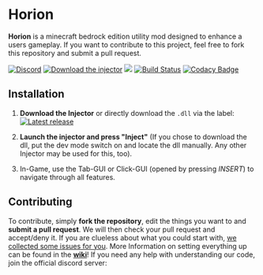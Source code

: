 # Horion 

**Horion** is a minecraft bedrock edition utility mod designed to enhance a users gameplay.
If you want to contribute to this project, feel free to fork this repository and submit a pull request.

[![Discord](https://img.shields.io/discord/669714521375375385?label=chat&logo=discord&logoColor=white&style=for-the-badge)](https://discord.gg/horion)
[![Download the injector](https://img.shields.io/badge/download-injector-brightgreen?style=for-the-badge "Download the injector")](https://horionclient.eu/files/HorionInjector.exe "Download the injector")
![](https://img.shields.io/github/downloads/Horionclient/Horion-Releases/total?label=Total%20Injections&style=for-the-badge)
[![Build Status](https://img.shields.io/azure-devops/build/horionclient/Horion/2?label=dev%20release&style=for-the-badge)](https://dev.azure.com/horionclient/Horion/_build/latest?definitionId=2&branchName=master)
[![Codacy Badge](https://img.shields.io/codacy/grade/a8c1e0a4242d4da39762bc231c2c8c48?style=for-the-badge)](https://www.codacy.com/manual/horionclient/Horion)

## Installation
1. **Download the Injector** or directly download the `.dll` via the label:
[![Latest release](https://img.shields.io/github/v/release/Horionclient/Horion-Releases?include_prereleases&label=Download%20latest%20stable%20release&sort=semver&style=for-the-badge)](https://github.com/Horionclient/Horion-Releases/releases/latest/)

2. **Launch the injector and press "Inject"** (If you chose to download the dll, put the dev mode switch on and locate the dll manually. Any other Injector may be used for this, too).

3. In-Game, use the Tab-GUI or Click-GUI (opened by pressing *INSERT*) to navigate through all features.

## Contributing
To contribute, simply **fork the repository**, edit the things you want to and **submit a pull request**.
We will then check your pull request and accept/deny it.
If you are clueless about what you could start with, [we collected some issues for you](https://github.com/horionclient/Horion/contribute).
More Information on setting everything up can be found in the **[wiki](https://github.com/horionclient/Horion/wiki "wiki")**!
If you need any help with understanding our code, join the official discord server:

